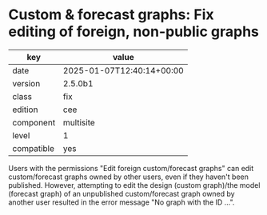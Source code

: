 [//]: # (werk v2)
# Custom & forecast graphs: Fix editing of foreign, non-public graphs

key        | value
---------- | ---
date       | 2025-01-07T12:40:14+00:00
version    | 2.5.0b1
class      | fix
edition    | cee
component  | multisite
level      | 1
compatible | yes

Users with the permissions "Edit foreign custom/forecast graphs" can edit custom/forecast graphs
owned by other users, even if they haven't been published. However, attempting to edit the design
(custom graph)/the model (forecast graph) of an unpublished custom/forecast graph owned by another
user resulted in the error message "No graph with the ID ...".
